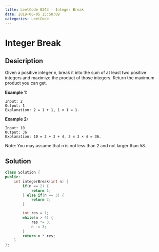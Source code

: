 ```yaml
---
title: LeetCode 0343 - Integer Break
date: 2019-06-05 15:58:09
categories: LeetCode
---
```

# Integer Break

<!--more-->

## Desicription

Given a positive integer n, break it into the sum of at least two positive integers and maximize the product of those integers. Return the maximum product you can get.

**Example 1:**

```
Input: 2
Output: 1
Explanation: 2 = 1 + 1, 1 × 1 = 1.
```

**Example 2:**

```
Input: 10
Output: 36
Explanation: 10 = 3 + 3 + 4, 3 × 3 × 4 = 36.
```

Note: You may assume that n is not less than 2 and not larger than 58.

## Solution

```cpp
class Solution {
public:
    int integerBreak(int n) {
        if(n == 2) {
            return 1;
        } else if(n == 3) {
            return 2;
        }

        int res = 1;
        while(n > 4) {
            res *= 3;
            n -= 3;
        }
        return n * res;
    }
};
```